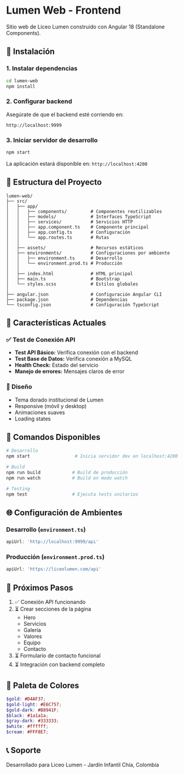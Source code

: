 # Lumen Web - Frontend

Sitio web de Liceo Lumen construido con Angular 18 (Standalone Components).

## 🚀 Instalación

### 1. Instalar dependencias

```bash
cd lumen-web
npm install
```

### 2. Configurar backend

Asegúrate de que el backend esté corriendo en:
```
http://localhost:9999
```

### 3. Iniciar servidor de desarrollo

```bash
npm start
```

La aplicación estará disponible en: `http://localhost:4200`

## 📁 Estructura del Proyecto

```
lumen-web/
├── src/
│   ├── app/
│   │   ├── components/         # Componentes reutilizables
│   │   ├── models/             # Interfaces TypeScript
│   │   ├── services/           # Servicios HTTP
│   │   ├── app.component.ts    # Componente principal
│   │   ├── app.config.ts       # Configuración
│   │   └── app.routes.ts       # Rutas
│   │
│   ├── assets/                 # Recursos estáticos
│   ├── environments/           # Configuraciones por ambiente
│   │   ├── environment.ts      # Desarrollo
│   │   └── environment.prod.ts # Producción
│   │
│   ├── index.html              # HTML principal
│   ├── main.ts                 # Bootstrap
│   └── styles.scss             # Estilos globales
│
├── angular.json                # Configuración Angular CLI
├── package.json                # Dependencias
└── tsconfig.json               # Configuración TypeScript
```

## 🎯 Características Actuales

### ✅ Test de Conexión API
- **Test API Básico:** Verifica conexión con el backend
- **Test Base de Datos:** Verifica conexión a MySQL
- **Health Check:** Estado del servicio
- **Manejo de errores:** Mensajes claros de error

### 🎨 Diseño
- Tema dorado institucional de Lumen
- Responsive (móvil y desktop)
- Animaciones suaves
- Loading states

## 🔧 Comandos Disponibles

```bash
# Desarrollo
npm start                 # Inicia servidor dev en localhost:4200

# Build
npm run build            # Build de producción
npm run watch            # Build en modo watch

# Testing
npm test                 # Ejecuta tests unitarios
```

## 🌐 Configuración de Ambientes

### Desarrollo (`environment.ts`)
```typescript
apiUrl: 'http://localhost:9999/api'
```

### Producción (`environment.prod.ts`)
```typescript
apiUrl: 'https://liceolumen.com/api'
```

## 📝 Próximos Pasos

1. ✅ Conexión API funcionando
2. ⏳ Crear secciones de la página
   - Hero
   - Servicios
   - Galería
   - Valores
   - Equipo
   - Contacto
3. ⏳ Formulario de contacto funcional
4. ⏳ Integración con backend completo

## 🎨 Paleta de Colores

```scss
$gold: #D4AF37;
$gold-light: #E6C757;
$gold-dark: #B8941F;
$black: #1a1a1a;
$gray-dark: #333333;
$white: #ffffff;
$cream: #FFF8E7;
```

## 📞 Soporte

Desarrollado para Liceo Lumen - Jardín Infantil
Chía, Colombia

